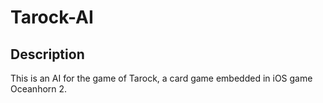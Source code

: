 # Tarock-AI

## Description
This is an AI for the game of Tarock, a card game embedded in iOS game Oceanhorn 2.